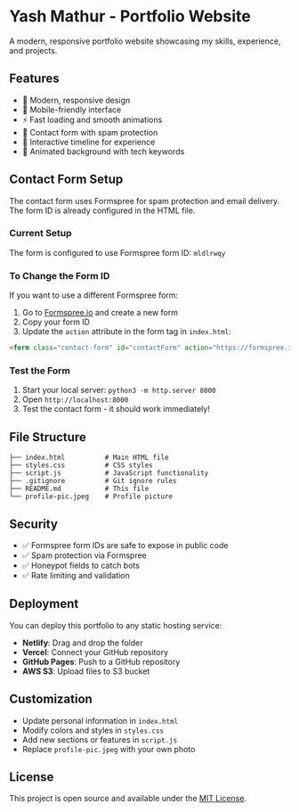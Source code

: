 # Yash Mathur - Portfolio Website

A modern, responsive portfolio website showcasing my skills, experience, and projects.

## Features

- 🎨 Modern, responsive design
- 📱 Mobile-friendly interface
- ⚡ Fast loading and smooth animations
- 📧 Contact form with spam protection
- 🎯 Interactive timeline for experience
- 🌟 Animated background with tech keywords

## Contact Form Setup

The contact form uses Formspree for spam protection and email delivery. The form ID is already configured in the HTML file.

### Current Setup

The form is configured to use Formspree form ID: `mldlrwqy`

### To Change the Form ID

If you want to use a different Formspree form:

1. Go to [Formspree.io](https://formspree.io/) and create a new form
2. Copy your form ID
3. Update the `action` attribute in the form tag in `index.html`:

```html
<form class="contact-form" id="contactForm" action="https://formspree.io/f/YOUR_NEW_FORM_ID" method="POST">
```

### Test the Form

1. Start your local server: `python3 -m http.server 8000`
2. Open `http://localhost:8000`
3. Test the contact form - it should work immediately!

## File Structure

```
├── index.html          # Main HTML file
├── styles.css          # CSS styles
├── script.js           # JavaScript functionality
├── .gitignore          # Git ignore rules
├── README.md           # This file
└── profile-pic.jpeg    # Profile picture
```

## Security

- ✅ Formspree form IDs are safe to expose in public code
- ✅ Spam protection via Formspree
- ✅ Honeypot fields to catch bots
- ✅ Rate limiting and validation

## Deployment

You can deploy this portfolio to any static hosting service:

- **Netlify**: Drag and drop the folder
- **Vercel**: Connect your GitHub repository
- **GitHub Pages**: Push to a GitHub repository
- **AWS S3**: Upload files to S3 bucket

## Customization

- Update personal information in `index.html`
- Modify colors and styles in `styles.css`
- Add new sections or features in `script.js`
- Replace `profile-pic.jpeg` with your own photo

## License

This project is open source and available under the [MIT License](LICENSE). 